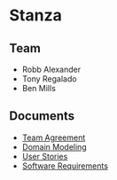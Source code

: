 # Stanza

## Team

- Robb Alexander
- Tony Regalado
- Ben Mills

## Documents

- [Team Agreement](./team-agreement.md)
- [Domain Modeling](https://excalidraw.com/#room=72eb9a1914b467559b45,idFzj8keopbbdioAJAelJg)
- [User Stories](https://trello.com/b/Hz9rwLSb/401-project-name-pending)
- [Software Requirements](./software-requirements.md)
